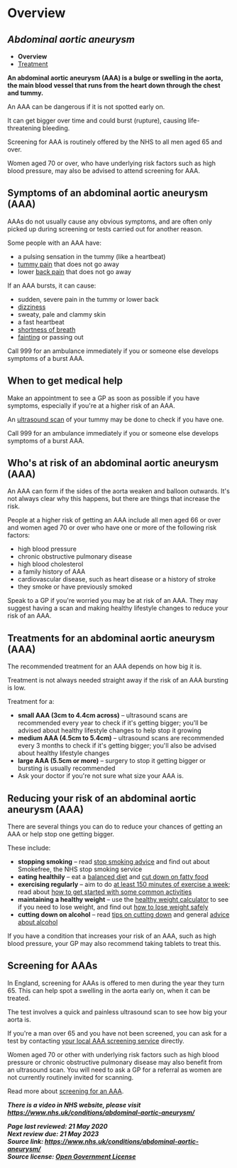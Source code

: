<!-- AAA/Abdominal aortic aneurysm -->

# **Overview**

## *Abdominal aortic aneurysm*

- **Overview**
- [Treatment](abdominal-aortic-aneurysm-treatment.md)

**An abdominal aortic aneurysm (AAA) is a bulge or swelling in the aorta, the main blood vessel that runs from the heart down through the chest and tummy.**

An AAA can be dangerous if it is not spotted early on.

It can get bigger over time and could burst (rupture), causing life-threatening bleeding.

Screening for AAA is routinely offered by the NHS to all men aged 65 and over.

Women aged 70 or over, who have underlying risk factors such as high blood pressure, may also be advised to attend screening for AAA.



## Symptoms of an abdominal aortic aneurysm (AAA)

AAAs do not usually cause any obvious symptoms, and are often only picked up during screening or tests carried out for another reason.

Some people with an AAA have:

- a pulsing sensation in the tummy (like a heartbeat)
- [tummy pain](stomach-ache.md) that does not go away
- lower [back pain](back-pain.md) that does not go away

If an AAA bursts, it can cause:

- sudden, severe pain in the tummy or lower back
- [dizziness](dizziness.md)
- sweaty, pale and clammy skin
- a fast heartbeat
- [shortness of breath](shortness-of-breath.md)
- [fainting](fainting.md) or passing out

Call 999 for an ambulance immediately if you or someone else develops symptoms of a burst AAA.



## When to get medical help

Make an appointment to see a GP as soon as possible if you have symptoms, especially if you're at a higher risk of an AAA.

An [ultrasound scan](ultrasound-scan) of your tummy may be done to check if you have one.

Call 999 for an ambulance immediately if you or someone else develops symptoms of a burst AAA.



## Who's at risk of an abdominal aortic aneurysm (AAA)

An AAA can form if the sides of the aorta weaken and balloon outwards. It's not always clear why this happens, but there are things that increase the risk.

People at a higher risk of getting an AAA include all men aged 66 or over and women aged 70 or over who have one or more of the following risk factors:

- high blood pressure
- chronic obstructive pulmonary disease
- high blood cholesterol
- a family history of AAA
- cardiovascular disease, such as heart disease or a history of stroke
- they smoke or have previously smoked

Speak to a GP if you're worried you may be at risk of an AAA. They may suggest having a scan and making healthy lifestyle changes to reduce your risk of an AAA.



## Treatments for an abdominal aortic aneurysm (AAA)

The recommended treatment for an AAA depends on how big it is.

Treatment is not always needed straight away if the risk of an AAA bursting is low.

Treatment for a:

- **small AAA (3cm to 4.4cm across)** – ultrasound scans are recommended every year to check if it's getting bigger; you'll be advised about healthy lifestyle changes to help stop it growing
- **medium AAA (4.5cm to 5.4cm)** – ultrasound scans are recommended every 3 months to check if it's getting bigger; you'll also be advised about healthy lifestyle changes
- **large AAA (5.5cm or more)** – surgery to stop it getting bigger or bursting is usually recommended
- Ask your doctor if you're not sure what size your AAA is.



## Reducing your risk of an abdominal aortic aneurysm (AAA)

There are several things you can do to reduce your chances of getting an AAA or help stop one getting bigger.

These include:

- **stopping smoking** – read [stop smoking advice](https://www.nhs.uk/live-well/quit-smoking/10-self-help-tips-to-stop-smoking/) and find out about Smokefree, the NHS stop smoking service
- **eating healthily** – eat a [balanced diet](https://www.nhs.uk/live-well/eat-well/) and [cut down on fatty food](https://www.nhs.uk/live-well/eat-well/eat-less-saturated-fat/)
- **exercising regularly** – aim to do [at least 150 minutes of exercise a week](https://www.nhs.uk/live-well/exercise/); read about [how to get started with some common activities](https://www.nhs.uk/live-well/exercise/walking-for-health/)
- **maintaining a healthy weight** – use the [healthy weight calculator](https://www.nhs.uk/live-well/healthy-weight/bmi-calculator/) to see if you need to lose weight, and find out [how to lose weight safely](https://www.nhs.uk/live-well/healthy-weight/start-the-nhs-weight-loss-plan/)
- **cutting down on alcohol** – read [tips on cutting down](https://www.nhs.uk/live-well/alcohol-support/tips-on-cutting-down-alcohol/) and general [advice about alcohol](https://www.nhs.uk/live-well/alcohol-support/)

If you have a condition that increases your risk of an AAA, such as high blood pressure, your GP may also recommend taking tablets to treat this.



## Screening for AAAs

In England, screening for AAAs is offered to men during the year they turn 65. This can help spot a swelling in the aorta early on, when it can be treated.

The test involves a quick and painless ultrasound scan to see how big your aorta is.

If you're a man over 65 and you have not been screened, you can ask for a test by contacting [your local AAA screening service](https://www.nhs.uk/Service-Search/Abdominal-aortic-aneurysm-screening/LocationSearch/1910) directly.

Women aged 70 or other with underlying risk factors such as high blood pressure or chronic obstructive pulmonary disease may also benefit from an ultrasound scan. You will need to ask a GP for a referral as women are not currently routinely invited for scanning.

Read more about [screening for an AAA](https://www.nhs.uk/conditions/abdominal-aortic-aneurysm-screening/).

***There is a video in NHS website, please visit <https://www.nhs.uk/conditions/abdominal-aortic-aneurysm/>***

***Page last reviewed: 21 May 2020  
Next review due: 21 May 2023  
Source link: <https://www.nhs.uk/conditions/abdominal-aortic-aneurysm/>  
Source license: [Open Government License](http://www.nationalarchives.gov.uk/doc/open-government-licence/version/3/)***